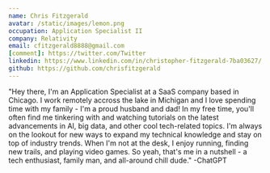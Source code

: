 ```yaml
---
name: Chris Fitzgerald
avatar: /static/images/lemon.png
occupation: Application Specialist II
company: Relativity 
email: cfitzgerald8888@gmail.com
[comment]: https://twitter.com/Twitter
linkedin: https://www.linkedin.com/in/christopher-fitzgerald-7ba03627/
github: https://github.com/chrisfitzgerald
---
```



"Hey there, I'm an Application Specialist at a SaaS company based in Chicago. I work remotely accross the lake in Michigan and I love spending time with my family - I'm a proud husband and dad! In my free time, you'll often find me tinkering with and watching tutorials on the latest advancements in AI, big data, and other cool tech-related topics. I'm always on the lookout for new ways to expand my technical knowledge and stay on top of industry trends. When I'm not at the desk, I enjoy running, finding new trails, and playing video games. So yeah, that's me in a nutshell - a tech enthusiast, family man, and all-around chill dude." -ChatGPT
